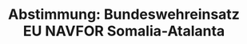 ---
abstimmung:
  abstimmung: 3
  bundestagssitzung: 98
  legislaturperiode: 19
categories:
- Todo
data:
- title: Abstimmungsergebnis 20190509_3-data.pdf
  url: /res/2021-btw/abstimmungsergebnisse/20190509_3-data.pdf
- title: Abstimmungsergebnis 20190509_3_xls-data.xls
  url: /res/2021-btw/abstimmungsergebnisse/20190509_3_xls-data.xls
- title: Abstimmungsergebnis 20190509_3_xls-datacsv
  url: /res/2021-btw/abstimmungsergebnisse/csv/20190509_3_xls-datacsv
ergebnis:
  afd:
    enthaltung: 1
    gesamt: 91
    ja: 74
    nein: 7
    nichtabgegeben: 9
    ungueltig: 0
  bü90/gr:
    enthaltung: 34
    gesamt: 67
    ja: 19
    nein: 9
    nichtabgegeben: 5
    ungueltig: 0
  cdu/csu:
    enthaltung: 0
    gesamt: 246
    ja: 228
    nein: 0
    nichtabgegeben: 18
    ungueltig: 0
  die linke.:
    enthaltung: 0
    gesamt: 69
    ja: 0
    nein: 62
    nichtabgegeben: 7
    ungueltig: 0
  fdp:
    enthaltung: 0
    gesamt: 80
    ja: 71
    nein: 0
    nichtabgegeben: 9
    ungueltig: 0
  file: 20190509_3_xls-data.xls
  fraktionslos:
    enthaltung: 0
    gesamt: 4
    ja: 2
    nein: 1
    nichtabgegeben: 1
    ungueltig: 0
  spd:
    enthaltung: 0
    gesamt: 152
    ja: 133
    nein: 3
    nichtabgegeben: 16
    ungueltig: 0
layout: abstimmung
links:
- title: Link zu bundestag.de
  url: https://www.bundestag.de/parlament/plenum/abstimmung/abstimmung?id=599
preview: 'Deutscher Bundestag


  98. Sitzung des Deutschen Bundestages

  am Donnerstag, 9. Mai 2019


  Endgültiges Ergebnis der Namentlichen Abstimmung Nr. 3


  Beschlussempfehlung des Auswärtigen Ausschusses (3. Ausschuss) zu dem Antrag der

  Bundesregierung

  Fortsetzung der Beteiligung bewaffneter deutscher Streitkräfte an der durch die

  Europäische Union geführten EU NAVFOR Somalia Operation Atalanta zur Bekämpfung

  der Piraterie vor der Küste Somalias

  Drs. 19/8970 und 19/9934'
tags:
- Todo
title: 'Abstimmung: Bundeswehreinsatz EU NAVFOR Somalia-Atalanta'
---